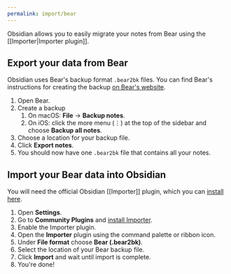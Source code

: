 ```yaml
---
permalink: import/bear
---
```

Obsidian allows you to easily migrate your notes from Bear using the [[Importer|Importer plugin]].

## Export your data from Bear

Obsidian uses Bear's backup format `.bear2bk` files. You can find Bear's instructions for creating the backup [on Bear's website](https://bear.app/faq/backup-restore/). 

1. Open Bear.
2. Create a backup
	1. On macOS: **File** → **Backup notes**.
	2. On iOS: click the more menu (⋮) at the top of the sidebar and choose **Backup all notes**.
3. Choose a location for your backup file.
4. Click **Export notes**.
5. You should now have one `.bear2bk` file that contains all your notes.

## Import your Bear data into Obsidian

You will need the official Obsidian [[Importer]] plugin, which you can [install here](obsidian://show-plugin?id=obsidian-importer).

1. Open **Settings**.
2. Go to **Community Plugins** and [install Importer](obsidian://show-plugin?id=obsidian-importer).
3. Enable the Importer plugin.
4. Open the **Importer** plugin using the command palette or ribbon icon.
5. Under **File format** choose **Bear (.bear2bk)**.
6. Select the location of your Bear backup file.
7. Click **Import** and wait until import is complete.
8. You're done!
